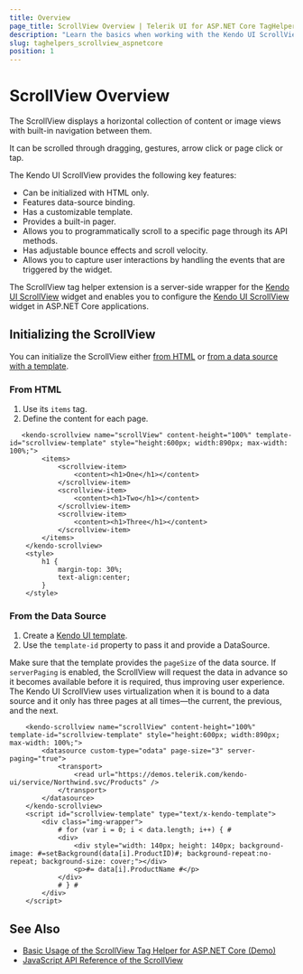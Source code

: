 ```yaml
---
title: Overview
page_title: ScrollView Overview | Telerik UI for ASP.NET Core TagHelpers
description: "Learn the basics when working with the Kendo UI ScrollView for ASP.NET Core (MVC 6 or ASP.NET Core MVC)."
slug: taghelpers_scrollview_aspnetcore
position: 1
---
```


# ScrollView Overview

The ScrollView displays a horizontal collection of content or image views with built-in navigation between them.

It can be scrolled through dragging, gestures, arrow click or page click or tap.

The Kendo UI ScrollView provides the following key features:
* Can be initialized with HTML only.
* Features data-source binding.
* Has a customizable template.
* Provides a built-in pager.
* Allows you to programmatically scroll to a specific page through its API methods.
* Has adjustable bounce effects and scroll velocity.
* Allows you to capture user interactions by handling the events that are triggered by the widget.

The ScrollView tag helper extension is a server-side wrapper for the [Kendo UI ScrollView](https://demos.telerik.com/kendo-ui/scrollview/index) widget and enables you to configure the [Kendo UI ScrollView](https://demos.telerik.com/kendo-ui/scrollview/index) widget in ASP.NET Core applications.

## Initializing the ScrollView

You can initialize the ScrollView either [from HTML](#from-html) or [from a data source with a template](#from-the-data-source).

### From HTML

1. Use its `items` tag.
1. Define the content for each page.

```
   <kendo-scrollview name="scrollView" content-height="100%" template-id="scrollview-template" style="height:600px; width:890px; max-width: 100%;">
        <items>
            <scrollview-item>
                <content><h1>One</h1></content>
            </scrollview-item>
            <scrollview-item>
                <content><h1>Two</h1></content>
            </scrollview-item>
            <scrollview-item>
                <content><h1>Three</h1></content>
            </scrollview-item>
        </items>
    </kendo-scrollview>
    <style>
        h1 {
            margin-top: 30%;
            text-align:center;
        }
    </style>
```

### From the Data Source

1. Create a [Kendo UI template](https://docs.telerik.com/kendo-ui/framework/templates/overview).
1. Use the `template-id` property to pass it and provide a DataSource.

Make sure that the template provides the `pageSize` of the data source. If `serverPaging` is enabled, the ScrollView will request the data in advance so it becomes available before it is required, thus improving user experience. The Kendo UI ScrollView uses virtualization when it is bound to a data source and it only has three pages at all times&mdash;the current, the previous, and the next.

```
    <kendo-scrollview name="scrollView" content-height="100%" template-id="scrollview-template" style="height:600px; width:890px; max-width: 100%;">
        <datasource custom-type="odata" page-size="3" server-paging="true">
            <transport>
                <read url="https://demos.telerik.com/kendo-ui/service/Northwind.svc/Products" />
            </transport>
        </datasource>
    </kendo-scrollview>
    <script id="scrollview-template" type="text/x-kendo-template">
        <div class="img-wrapper">
            # for (var i = 0; i < data.length; i++) { #
            <div>
                <div style="width: 140px; height: 140px; background-image: #=setBackground(data[i].ProductID)#; background-repeat:no-repeat; background-size: cover;"></div>
                <p>#= data[i].ProductName #</p>
            </div>
            # } #
        </div>
    </script>
```

## See Also

* [Basic Usage of the ScrollView Tag Helper for ASP.NET Core (Demo)](https://demos.telerik.com/aspnet-core/scrollview/tag-helper)
* [JavaScript API Reference of the ScrollView](http://docs.telerik.com/kendo-ui/api/javascript/ui/scrollview)
